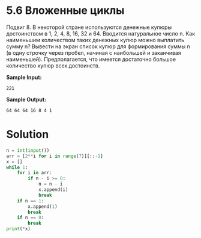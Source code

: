 # 5.6 Вложенные циклы

Подвиг 8. В некоторой стране используются денежные купюры достоинством в 1, 2, 4, 8, 16, 32 и 64. Вводится натуральное
число n. Как наименьшим количеством таких денежных купюр можно выплатить сумму n? Вывести на экран список купюр для
формирования суммы n (в одну строчку через пробел, начиная с наибольшей и заканчивая наименьшей). Предполагается, что
имеется достаточно большое количество купюр всех достоинств.

**Sample Input:**

```
221
```

**Sample Output:**

```
64 64 64 16 8 4 1
```

# Solution

```python
n = int(input())
arr = [2**i for i in range(7)][::-1]
x = []
while 1:
    for i in arr:
        if n - i >= 0:
            n = n - i
            x.append(i)
            break
    if n == 1:
        x.append(1)
        break
    if n == 0:
        break
print(*x)
```